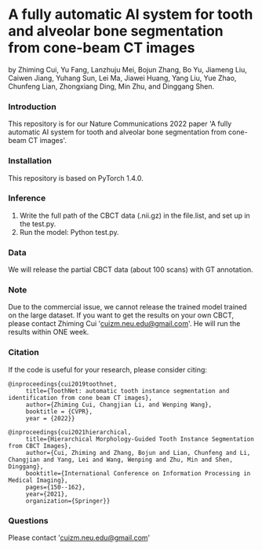 # A fully automatic AI system for tooth and alveolar bone segmentation from cone-beam CT images
by Zhiming Cui, Yu Fang, Lanzhuju Mei, Bojun Zhang, Bo Yu, Jiameng Liu, Caiwen Jiang, Yuhang Sun, Lei Ma, Jiawei Huang, Yang Liu, Yue Zhao, Chunfeng Lian, Zhongxiang Ding, Min Zhu, and Dinggang Shen.


### Introduction

This repository is for our Nature Communications 2022 paper 'A fully automatic AI system for tooth and alveolar bone segmentation from cone-beam CT images'. 


### Installation
This repository is based on PyTorch 1.4.0.

### Inference
1. Write the full path of the CBCT data (.nii.gz) in the file.list, and set up in the test.py.
2. Run the model: Python test.py.

### Data
We will release the partial CBCT data (about 100 scans) with GT annotation.

### Note
Due to the commercial issue, we cannot release the trained model trained on the large dataset. If you want to get the results on your own CBCT, please contact Zhiming Cui 'cuizm.neu.edu@gmail.com'. He will run the results within ONE week.

### Citation

If the code is useful for your research, please consider citing:

    @inproceedings{cui2019toothnet,
         title={ToothNet: automatic tooth instance segmentation and identification from cone beam CT images},
         author={Zhiming Cui, Changjian Li, and Wenping Wang},
         booktitle = {CVPR},
         year = {2022}}
         
    @inproceedings{cui2021hierarchical,
         title={Hierarchical Morphology-Guided Tooth Instance Segmentation from CBCT Images},
         author={Cui, Zhiming and Zhang, Bojun and Lian, Chunfeng and Li, Changjian and Yang, Lei and Wang, Wenping and Zhu, Min and Shen, Dinggang},
         booktitle={International Conference on Information Processing in Medical Imaging},
         pages={150--162},
         year={2021},
         organization={Springer}} 

### Questions
Please contact 'cuizm.neu.edu@gmail.com'
